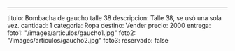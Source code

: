 ---
titulo: Bombacha de gaucho talle 38
descripcion: Talle 38, se usó una sola vez.
cantidad: 1
categoria: Ropa
destino: Vender
precio: 2000
entrega: 
foto1: "/images/articulos/gaucho1.jpg"
foto2: "/images/articulos/gaucho2.jpg"
foto3: 
reservado: false
